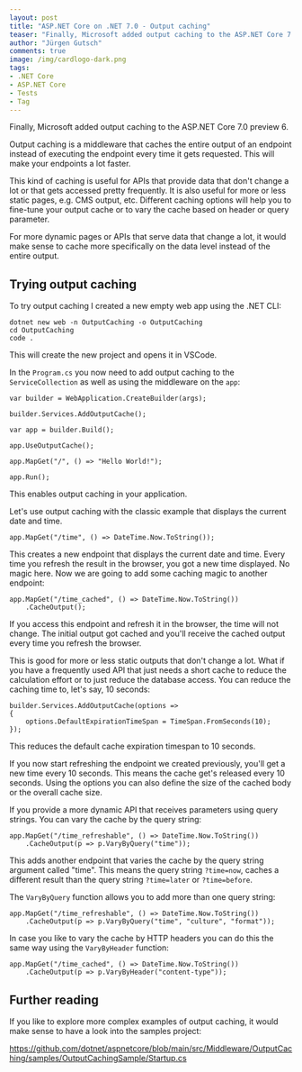 ```yaml
---
layout: post
title: "ASP.NET Core on .NET 7.0 - Output caching"
teaser: "Finally, Microsoft added output caching to the ASP.NET Core 7.0 preview 6. Output caching is a middleware that caches the entire output of an endpoint instead of executing the endpoint every time it gets requested."
author: "Jürgen Gutsch"
comments: true
image: /img/cardlogo-dark.png
tags: 
- .NET Core
- ASP.NET Core
- Tests
- Tag
---
```


Finally, Microsoft added output caching to the ASP.NET Core 7.0 preview 6. 

Output caching is a middleware that caches the entire output of an endpoint instead of executing the endpoint every time it gets requested. This will make your endpoints a lot faster.

This kind of caching is useful for APIs that provide data that don't change a lot or that gets accessed pretty frequently. It is also useful for more or less static pages, e.g. CMS output, etc. Different caching options will help you to fine-tune your output cache or to vary the cache based on header or query parameter.

For more dynamic pages or APIs that serve data that change a lot, it would make sense to cache more specifically on the data level instead of the entire output.

## Trying output caching

To try output caching I created a new empty web app using the .NET CLI:

```shell
dotnet new web -n OutputCaching -o OutputCaching
cd OutputCaching
code .
```

This will create the new project and opens it in VSCode.

In the `Program.cs` you now need to add output caching to the `ServiceCollection` as well as using the middleware on the `app`:

~~~
var builder = WebApplication.CreateBuilder(args);

builder.Services.AddOutputCache();

var app = builder.Build();

app.UseOutputCache();

app.MapGet("/", () => "Hello World!");

app.Run();
~~~

This enables output caching in your application.

Let's use output caching with the classic example that displays the current date and time.

~~~
app.MapGet("/time", () => DateTime.Now.ToString());
~~~

This creates a new endpoint that displays the current date and time. Every time you refresh the result in the browser, you got a new time displayed. No magic here. Now we are going to add some caching magic to another endpoint:

~~~
app.MapGet("/time_cached", () => DateTime.Now.ToString())
	.CacheOutput();
~~~

If you access this endpoint and refresh it in the browser, the time will not change. The initial output got cached and you'll receive the cached output every time you refresh the browser.

This is good for more or less static outputs that don't change a lot. What if you have a frequently used API that just needs a short cache to reduce the calculation effort or to just reduce the database access. You can reduce the caching time to, let's say, 10 seconds:

 ~~~
 builder.Services.AddOutputCache(options =>
 {
     options.DefaultExpirationTimeSpan = TimeSpan.FromSeconds(10);
 });
 ~~~

This reduces the default cache expiration timespan to 10 seconds.

If you now start refreshing the endpoint we created previously, you'll get a new time every 10 seconds. This means the cache get's released every 10 seconds. Using the options you can also define the size of the cached body or the overall cache size.

If you provide a more dynamic API that receives parameters using query strings. You can vary the cache by the query string:

~~~
app.MapGet("/time_refreshable", () => DateTime.Now.ToString())
    .CacheOutput(p => p.VaryByQuery("time"));
~~~

This adds another endpoint that varies the cache by the query string argument called "time". This means the query string `?time=now`, caches a different result than the query string `?time=later` or `?time=before`. 

The `VaryByQuery` function allows you to add more than one query string:

~~~
app.MapGet("/time_refreshable", () => DateTime.Now.ToString())
    .CacheOutput(p => p.VaryByQuery("time", "culture", "format"));
~~~

In case you like to vary the cache by HTTP headers you can do this the same way using the `VaryByHeader` function:

~~~
app.MapGet("/time_cached", () => DateTime.Now.ToString())
    .CacheOutput(p => p.VaryByHeader("content-type"));
~~~

## Further reading

If you like to explore more complex examples of output caching, it would make sense to have a look into the samples project:

https://github.com/dotnet/aspnetcore/blob/main/src/Middleware/OutputCaching/samples/OutputCachingSample/Startup.cs




